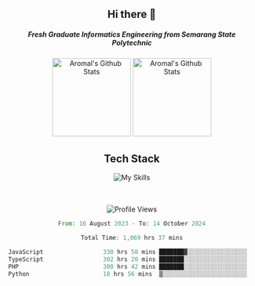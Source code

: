 <div align="center">
  <h2>Hi there 👋</h2>

  <h5>Fresh Graduate Informatics Engineering from Semarang State Polytechnic</h5>

  <img
    height="160"
    alt="Aromal's Github Stats"
    src="https://github-readme-stats.vercel.app/api?username=dafariski77&show_icons=true&theme=tokyonight&count_private=true"
  />
  <img
    alt="Aromal's Github Stats"
    height="160"
    src="https://github-readme-stats.vercel.app/api/top-langs/?username=dafariski77&layout=compact&theme=tokyonight"
  />

  <h2>Tech Stack</h2>
  
![My Skills](https://simpleskill.icons.workers.dev/svg?i=typescript,next.js,react,tailwindcss,shadcnui,reactquery,prisma,socketdotio,zod)

  <br /><br />
  <img src="https://komarev.com/ghpvc/?username=dafariski77&abbreviated=true" alt="Profile Views">
    
  <!--START_SECTION:waka-->

```rust
From: 16 August 2023 - To: 14 October 2024

Total Time: 1,069 hrs 37 mins

JavaScript                 330 hrs 58 mins ███████▓░░░░░░░░░░░░░░░░░   30.58 %
TypeScript                 302 hrs 20 mins ███████░░░░░░░░░░░░░░░░░░   27.93 %
PHP                        300 hrs 42 mins ███████░░░░░░░░░░░░░░░░░░   27.78 %
Python                     18 hrs 56 mins  ▒░░░░░░░░░░░░░░░░░░░░░░░░   01.75 %
```

<!--END_SECTION:waka-->
</div>
